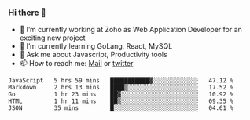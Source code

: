 ### Hi there 👋

- 🔭 I’m currently working at Zoho as Web Application Developer for an exciting new project
- 🌱 I’m currently learning GoLang, React, MySQL
- 💬 Ask me about Javascript, Productivity tools 
- 📫 How to reach me: [Mail](mailto:kvaishak007@gmail.com) or [twitter](https://twitter.com/_kvaishak)

<!--START_SECTION:waka-->
```text
JavaScript   5 hrs 59 mins   ███████████▓░░░░░░░░░░░░░   47.12 % 
Markdown     2 hrs 13 mins   ████▒░░░░░░░░░░░░░░░░░░░░   17.52 % 
Go           1 hr 23 mins    ██▓░░░░░░░░░░░░░░░░░░░░░░   10.92 % 
HTML         1 hr 11 mins    ██▒░░░░░░░░░░░░░░░░░░░░░░   09.35 % 
JSON         35 mins         █░░░░░░░░░░░░░░░░░░░░░░░░   04.61 % 
```
<!--END_SECTION:waka-->
